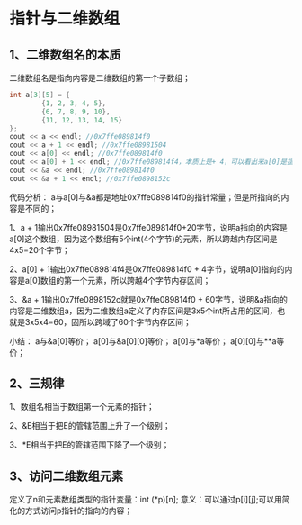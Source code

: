 # 指针与二维数组

## 1、二维数组名的本质
二维数组名是指向内容是二维数组的第一个子数组；

```cpp
int a[3][5] = {
        {1, 2, 3, 4, 5},  
        {6, 7, 8, 9, 10},  
        {11, 12, 13, 14, 15}  
};  
cout << a << endl; //0x7ffe089814f0  
cout << a + 1 << endl; //0x7ffe08981504  
cout << a[0] << endl; //0x7ffe089814f0  
cout << a[0] + 1 << endl; //0x7ffe089814f4，本质上是+ 4，可以看出来a[0]是指向a[0]数组的第一个元素的指针；  
cout << &a << endl; //0x7ffe089814f0  
cout << &a + 1 << endl; //0x7ffe0898152c
```

代码分析：
a与a[0]与&a都是地址0x7ffe089814f0的指针常量；但是所指向的内容是不同的；

1、a + 1输出0x7ffe08981504是0x7ffe089814f0+20字节，说明a指向的内容是a[0]这个数组，因为这个数组有5个int(4个字节)的元素，所以跨越内存区间是4x5=20个字节；

2、a[0] + 1输出0x7ffe089814f4是0x7ffe089814f0 + 4字节，说明a[0]指向的内容是a[0]数组的第一个元素，所以跨越4个字节内存区间；

3、&a + 1输出0x7ffe0898152c就是0x7ffe089814f0 + 60字节，说明&a指向的内容是二维数组a，因为二维数组a定义了内存区间是3x5个int所占用的区间，也就是3x5x4=60，固所以跨域了60个字节内存区间；

小结：
a与&a[0]等价；
a[0]与&a[0][0]等价；
a[0]与\*a等价；
a[0][0]与\*\*a等价；

## 2、三规律
1、数组名相当于数组第一个元素的指针；

2、&E相当于把E的管辖范围上升了一个级别；

3、\*E相当于把E的管辖范围下降了一个级别；

## 3、访问二维数组元素
定义了n和元素数组类型的指针变量：int (\*p)[n];
意义：可以通过p[i][j];可以用简化的方式访问p指针的指向的内容；
